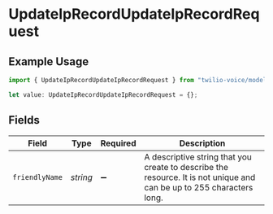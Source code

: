 # UpdateIpRecordUpdateIpRecordRequest

## Example Usage

```typescript
import { UpdateIpRecordUpdateIpRecordRequest } from "twilio-voice/models/operations";

let value: UpdateIpRecordUpdateIpRecordRequest = {};
```

## Fields

| Field                                                                                                                 | Type                                                                                                                  | Required                                                                                                              | Description                                                                                                           |
| --------------------------------------------------------------------------------------------------------------------- | --------------------------------------------------------------------------------------------------------------------- | --------------------------------------------------------------------------------------------------------------------- | --------------------------------------------------------------------------------------------------------------------- |
| `friendlyName`                                                                                                        | *string*                                                                                                              | :heavy_minus_sign:                                                                                                    | A descriptive string that you create to describe the resource. It is not unique and can be up to 255 characters long. |